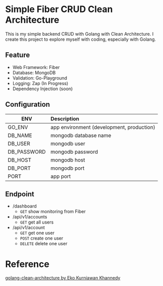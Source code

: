 # Simple Fiber CRUD Clean Architecture

This is my simple backend CRUD with Golang with Clean Architecture. I create this project to explore myself with coding, especially with Golang. 

## Feature
- Web Framework: Fiber
- Database: MongoDB
- Validation: Go-Playground
- Logging: Zap (In Progress)
- Dependency Injection (soon)

## Configuration
| ENV         | Description                               |
|-------------|:------------------------------------------|
| GO_ENV      | app environment (development, production) |
| DB_NAME     | mongodb database name                     |
| DB_USER     | mongodb user                              |
| DB_PASSWORD | mongodb password                          |
| DB_HOST     | mongodb host                              |
| DB_PORT     | mongodb port                              |
| PORT        | app port                                  |

## Endpoint
- /dashboard
    - `GET` show monitoring from Fiber
- /api/v1/accounts
    - `GET` get all users
- /api/v1/account
    - `GET` get one user
    - `POST` create one user
    - `DELETE` delete one user

# Reference
[golang-clean-architecture by Eko Kurniawan Khannedy](https://github.com/khannedy/golang-clean-architecture)